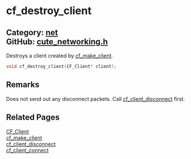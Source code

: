[//]: # (This file is automatically generated by Cute Framework's docs parser.)
[//]: # (Do not edit this file by hand!)
[//]: # (See: https://github.com/RandyGaul/cute_framework/blob/master/samples/docs_parser.cpp)
[](../header.md ':include')

# cf_destroy_client

Category: [net](/api_reference?id=net)  
GitHub: [cute_networking.h](https://github.com/RandyGaul/cute_framework/blob/master/include/cute_networking.h)  
---

Destroys a client created by [cf_make_client](/net/cf_make_client.md).

```cpp
void cf_destroy_client(CF_Client* client);
```

## Remarks

Does not send out any disconnect packets. Call [cf_client_disconnect](/net/cf_client_disconnect.md) first.

## Related Pages

[CF_Client](/net/cf_client.md)  
[cf_make_client](/net/cf_make_client.md)  
[cf_client_disconnect](/net/cf_client_disconnect.md)  
[cf_client_connect](/net/cf_client_connect.md)  
